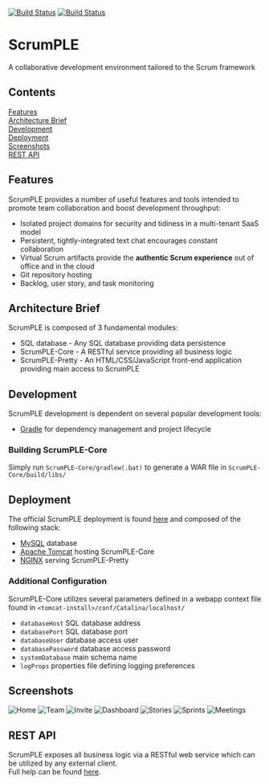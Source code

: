 [![Build Status](https://travis-ci.org/kkorolyov/ScrumPLE.svg?branch=master)](https://travis-ci.org/kkorolyov/ScrumPLE)
[![Build Status](http://scrumple.win:8080/jenkins/job/ScrumPLE/badge/icon)](https://scrumple.win:8443/jenkins/job/ScrumPLE/)
# ScrumPLE
A collaborative development environment tailored to the Scrum framework

## Contents
[Features](#features)  
[Architecture Brief](#architecture-brief)  
[Development](#development)  
[Deployment](#deployment)  
[Screenshots](#screenshots)  
[REST API](#rest-api)  

## Features
ScrumPLE provides a number of useful features and tools intended to promote team collaboration and boost development throughput:
* Isolated project domains for security and tidiness in a multi-tenant SaaS model
* Persistent, tightly-integrated text chat encourages constant collaboration
* Virtual Scrum artifacts provide the **authentic Scrum experience** out of office and in the cloud
* Git repository hosting
* Backlog, user story, and task monitoring

## Architecture Brief
ScrumPLE is composed of 3 fundamental modules:
* SQL database - Any SQL database providing data persistence
* ScrumPLE-Core - A RESTful service providing all business logic
* ScrumPLE-Pretty - An HTML/CSS/JavaScript front-end application providing main access to ScrumPLE

## Development
ScrumPLE development is dependent on several popular development tools:
* [Gradle] for dependency management and project lifecycle

### Building ScrumPLE-Core
Simply run `ScrumPLE-Core/gradlew(.bat)` to generate a WAR file in `ScrumPLE-Core/build/libs/`

## Deployment
The official ScrumPLE deployment is found [here][ScrumPLE] and composed of the following stack:
* [MySQL] database
* [Apache Tomcat] hosting ScrumPLE-Core
* [NGINX] serving ScrumPLE-Pretty

### Additional Configuration
ScrumPLE-Core utilizes several parameters defined in a webapp context file found in `<tomcat-install>/conf/Catalina/localhost/`
* `databaseHost` SQL database address
* `databasePort` SQL database port
* `databaseUser` database access user
* `databasePassword` database access password
* `systemDatabase` main schema name
* `logProps` properties file defining logging preferences

## Screenshots
![Home](screenshots/home.png)
![Team](screenshots/team.png)
![Invite](screenshots/invite.png)
![Dashboard](screenshots/dashboard.png)
![Stories](screenshots/stories.png)
![Sprints](screenshots/sprints.png)
![Meetings](screenshots/meetings.png)

## REST API
ScrumPLE exposes all business logic via a RESTful web service which can be utilized by any external client.  
Full help can be found [here][ScrumPLE-Core].

[Apache Tomcat]: http://tomcat.apache.org/
[Tomcat]: http://tomcat.apache.org/
[Gradle]: https://gradle.org/
[Jersey]: https://jersey.java.net/
[Node.js]: https://nodejs.org/
[MySQL]: https://www.mysql.com/
[NGINX]: https://www.nginx.com/
[ScrumPLE]: https://scrumple.win/
[ScrumPLE-Core]: https://scrumple.win:8443/scrumple/

